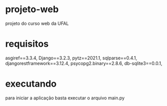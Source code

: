 # projeto-web
projeto do curso web da UFAL

# requisitos
asgiref==3.3.4,
Django==3.2.3,
pytz==2021.1,
sqlparse==0.4.1,
djangorestframework==3.12.4,
psycopg2.binary==2.8.6,
db-sqlite3==0.0.1,

# executando
para iniciar a aplicação basta executar o arquivo main.py

